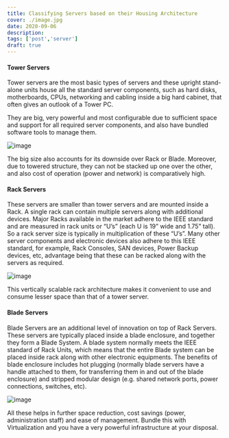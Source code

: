 ```yaml
---
title: Classifying Servers based on their Housing Architecture
cover: ./image.jpg
date: 2020-09-06
description: 
tags: ['post','server']
draft: true
---
```


#### Tower Servers 

Tower servers are the most basic types of servers and these upright stand-alone units house all the standard server components, such as hard disks, motherboards, CPUs, networking and cabling inside a big hard cabinet, that often gives an outlook of a Tower PC.

They are big, very powerful and most configurable due to sufficient space and support for all required server components, and also have bundled software tools to manage them. 

![image](./tower.jpg)

The big size also accounts for its downside over Rack or Blade. Moreover, due to towered structure, they can not be stacked up one over the other, and also cost of operation (power and network) is comparatively high.

#### Rack Servers

These servers are smaller than tower servers and are mounted inside a Rack. A single rack can contain multiple servers along with additional devices. Major Racks available in the market adhere to the IEEE standard and are measured in rack units or “U’s” (each U is 19” wide and 1.75” tall). So a rack server size is typically in multiplication of these “U’s”. Many other server components and electronic devices also adhere to this IEEE standard, for example, Rack Consoles, SAN devices, Power Backup devices, etc, advantage being that these can be racked along with the servers as required.

![image](./rack.jpg)

This vertically scalable rack architecture makes it convenient to use and consume lesser space than that of a tower server. 


#### Blade Servers

Blade Servers are an additional level of innovation on top of Rack Servers. These servers are typically placed inside a blade enclosure, and together they form a Blade System. A blade system normally meets the IEEE standard of Rack Units, which means that the entire Blade system can be placed inside rack along with other electronic equipments. The benefits of blade enclosure includes hot plugging (normally blade servers have a handle attached to them, for transferring them in and out of the blade enclosure) and stripped modular design (e.g. shared network ports, power connections, switches, etc). 

![image](./blade.jpg)

All these helps in further space reduction, cost savings (power, administration staff) and ease of management. Bundle this with Virtualization and you have a very powerful infrastructure at your disposal.
